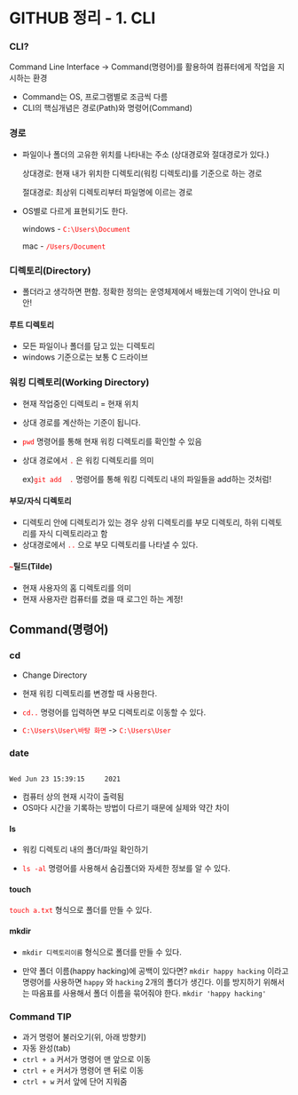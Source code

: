# GITHUB 정리 - 1. CLI

### CLI?

Command Line Interface -> Command(명령어)를 활용하여 컴퓨터에게 작업을 지시하는 환경

- Command는 OS, 프로그램별로 조금씩 다름
- CLI의 핵심개념은 경로(Path)와 명령어(Command)

### 경로

- 파일이나 폴더의 고유한 위치를 나타내는 주소 (상대경로와 절대경로가 있다.)

  상대경로:  현재 내가 위치한 디렉토리(워킹 디렉토리)를 기준으로 하는 경로

  절대경로:  최상위 디렉토리부터 파일명에 이르는 경로

- OS별로 다르게 표현되기도 한다.

  windows - <span style="color:red">`C:\Users\Document`</span>

  mac - <span style="color:red">`/Users/Document`</span>

### 디렉토리(Directory)

- 폴더라고 생각하면 편함. 정확한 정의는 운영체제에서 배웠는데 기억이 안나요 미안!

#### 루트 디렉토리

- 모든 파일이나 폴더를 담고 있는 디렉토리
- windows 기준으로는 보통 C 드라이브



### 워킹 디렉토리(Working Directory)

- 현재 작업중인 디렉토리 = 현재 위치

- 상대 경로를 계산하는 기준이 됩니다.

- <span style="color:red">`pwd`</span> 명령어를 통해 현재 워킹 디렉토리를 확인할 수 있음

- 상대 경로에서 <span style="color:red">`.`</span> 은 워킹 디렉토리를 의미 

  ex)<span style="color:red">`git add  .`</span> 명령어를 통해 워킹 디렉토리 내의 파일들을 add하는 것처럼!

#### 부모/자식 디렉토리

- 디렉토리 안에 디렉토리가 있는 경우 상위 디렉토리를 부모 디렉토리, 하위 디렉토리를 자식 디렉토리라고 함
- 상대경로에서 <span style="color:red">`..`</span> 으로 부모 디렉토리를 나타낼 수 있다.

#### <span style="color:red">`~`</span>틸드(Tilde)

- 현재 사용자의 홈 디렉토리를 의미
- 현재 사용자란 컴퓨터를 켰을 때 로그인 하는 계정! 



## Command(명령어)

### cd

- Change Directory

- 현재 워킹 디렉토리를 변경할 때 사용한다.

- <span style="color:red">`cd..`</span> 명령어를 입력하면 부모 디렉토리로 이동할 수 있다.

- <span style="color:red">`C:\Users\User\바탕 화면`</span> -> <span style="color:red">`C:\Users\User`</span>

  

### date

```

Wed Jun 23 15:39:15     2021

```

- 컴퓨터 상의 현재 시각이 출력됨
- OS마다 시간을 기록하는 방법이 다르기 때문에 실제와 약간 차이



#### ls

- 워킹 디렉토리 내의 폴더/파일 확인하기

- <span style="color:red">`ls -al`</span> 명령어를 사용해서 숨김폴더와 자세한 정보를 알 수 있다.

  

#### touch

<span style="color:red">`touch a.txt`</span>  형식으로 폴더를 만들 수 있다.



#### mkdir

- `mkdir 디렉토리이름` 형식으로 폴더를 만들 수 있다.

- 만약 폴더 이름(happy hacking)에 공백이 있다면? `mkdir happy hacking` 이라고 명령어를 사용하면 `happy` 와 `hacking` 2개의 폴더가 생긴다. 이를 방지하기 위해서는 따옴표를 사용해서 폴더 이름을 묶어줘야 한다. `mkdir 'happy hacking'`

  

### **Command TIP**

- 과거 명령어 불러오기(위, 아래 방향키)
- 자동 완성(tab)
- `ctrl + a` 커서가 명령어 맨 앞으로 이동
- `ctrl + e` 커서가 명령어 맨 뒤로 이동
- `ctrl + w` 커서 앞에 단어 지워줌





